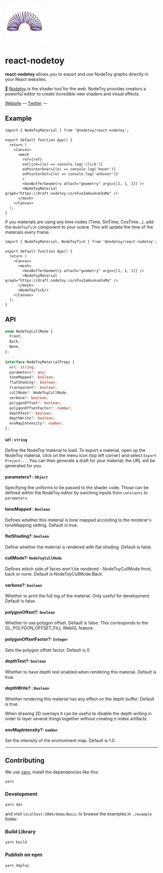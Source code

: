 [<img src="./public/hero.png" width="128"/>](image.png)
# react-nodetoy

**react-nodetoy** allows you to export and use NodeToy graphs directly in your React websites.

🌈 [Nodetoy](https://nodetoy.co) is the shader tool for the web. NodeToy provides creators a powerful editor to create incredible new shaders and visual effects.

[Website](https://nodetoy.co/) &mdash;
[Twitter](https://twitter.com/nodetoy) &mdash;

## Example

```tsx
import { NodeToyMaterial } from '@nodetoy/react-nodetoy';

export default function App() {
  return (
    <Canvas>
      <mesh
        ref={ref}
        onClick={(e) => console.log('click')}
        onPointerOver={(e) => console.log('hover')}
        onPointerOut={(e) => console.log('unhover')}
        >
        <boxBufferGeometry attach="geometry" args={[1, 1, 1]} />
        <NodeToyMaterial graph="https://draft.nodetoy.co/nFvoIaHuvkvm3uMa" />
      </mesh>
    </Canvas>
  );
}
```

If you materials are using any time nodes (Time, SinTime, CosTime...), add the `NodeToyTick` component to your scene. This will update the time of the materials every frame.

```tsx
import { NodeToyMaterial, NodeToyTick } from '@nodetoy/react-nodetoy';

export default function App() {
  return (
    <Canvas>
      <mesh>
        <boxBufferGeometry attach="geometry" args={[1, 1, 1]} />
        <NodeToyMaterial graph="https://draft.nodetoy.co/nFvoIaHuvkvm3uMa" />
      </mesh>
      <NodeToyTick/>
    </Canvas>
  );
}
```

## API

```ts
enum NodeToyCullMode {
  Front,
  Back,
  None,
};

interface NodeToyMaterialProps {
  url: string;
  parameters?: any;
  toneMapped?: boolean;
  flatShading?: boolean;
  transparent?: boolean;
  cullMode?: NodeToyCullMode;
  verbose?: boolean;
  polygonOffset?: boolean;
  polygonOffsetFactor?: number;
  depthTest?: boolean;
  depthWrite?: boolean;
  envMapIntensity?: number;
};
```

#### url : `string`

Define the NodeToy material to load. To export a material, open up the NodeToy material, click on the menu icon (top left corner) and select `Export Project...`. You can then generate a draft for your material, the URL will be generated for you.

#### parameters? : `Object`

Specifying the uniforms to be passed to the shader code. Those can be defined within the NodeToy editor by swiching inputs from `constants` to `parameters`.

#### toneMapped : `Boolean`

Defines whether this material is tone mapped according to the renderer's toneMapping setting. Default is true.

#### flatShading?: `boolean`

Define whether the material is rendered with flat shading. Default is false.

#### cullMode?: `NodeToyCullMode`

Defines which side of faces won't be rendered - NodeToyCullMode.front, back or none. Default is NodeToyCullMode.Back.

#### verbose?: `boolean`

Whether to print the full log of the material. Only useful for development. Default is false. 

#### polygonOffset?: `boolean`

Whether to use polygon offset. Default is false. This corresponds to the GL_POLYGON_OFFSET_FILL WebGL feature.

#### polygonOffsetFactor?: `Integer`

Sets the polygon offset factor. Default is 0.

#### depthTest?: `boolean`

Whether to have depth test enabled when rendering this material. Default is true.

#### depthWrite? : `Boolean`

Whether rendering this material has any effect on the depth buffer. Default is true.

When drawing 2D overlays it can be useful to disable the depth writing in order to layer several things together without creating z-index artifacts.


#### envMapIntensity?: `number`

Set the intensity of the environment map. Default is 1.0.


---

## Contributing

We use [yarn](https://yarnpkg.com/), install the dependencies like this:

```bash
yarn
```

### Development

```bash
yarn dev
```

and visit `localhost:3004/demo/Basic` to browse the examples in `./example` folder.

### Build Library

```bash
yarn build
```

### Publish on npm

```bash
yarn deploy
```
